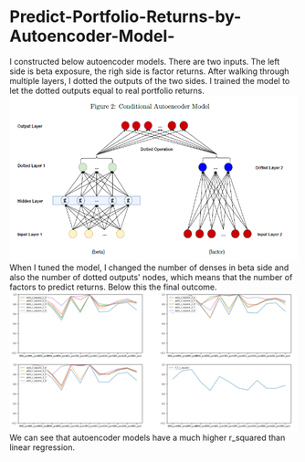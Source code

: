 # Predict-Portfolio-Returns-by-Autoencoder-Model-
I constructed below autoencoder models. There are two inputs. The left side is beta exposure, the righ side is factor returns. After walking through multiple layers, I dotted the outputs of the two sides. I trained the model to let the dotted outputs equal to real portfolio returns. 
![autoencoder](https://github.com/EmmaZhangXuan/IMG/blob/master/WeChat%20Screenshot_20190913111846.png)
When I tuned the model, I changed the number of denses in beta side and also the number of dotted outputs' nodes, which means that the number of factors to predict returns.
Below this the final outcome. 
![autoencoder](https://github.com/EmmaZhangXuan/IMG/blob/master/WeChat%20Screenshot_20190913112509.png)
We can see that autoencoder models have a much higher r_squared than linear regression.
